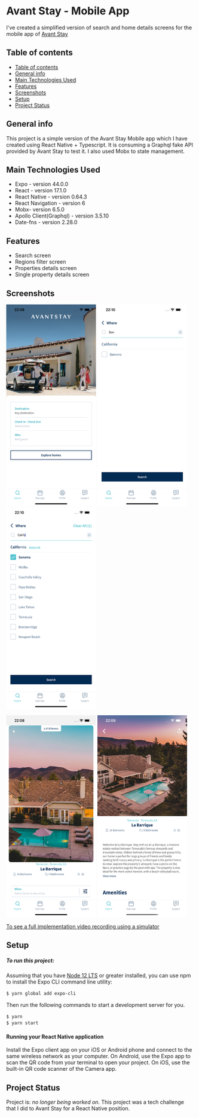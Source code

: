 # Avant Stay - Mobile App
  I've created a simplified version of
   search and home details screens for the mobile app of [Avant Stay](https://avantstay.com/)


## Table of contents

  - [Table of contents](#table-of-contents)
  - [General info](#general-info)
  - [Main Technologies Used](#main-technologies-used)
  - [Features](#features)
  - [Screenshots](#screenshots)
  - [Setup](#setup)
  - [Project Status](#project-status)

## General info
This project is a simple version of the Avant Stay Mobile app which I have created using React Native + Typescript. It is consuming a Graphql fake API provided by Avant Stay to test it. I also used Mobx to state management.
	
## Main Technologies Used
- Expo - version 44.0.0
- React - version 17.1.0
- React Native - version 0.64.3
- React Navigation - version 6
- Mobx- version 6.5.0
- Apollo Client(Graphql) - version 3.5.10
- Date-fns - version 2.28.0

## Features

- Search screen
- Regions filter screen
- Properties details screen
- Single property details screen

## Screenshots


<p float="left">
<img src="assets/screenshots/home-1.png" 
alt="Home Search" width="240" height="540" />
<img src="assets/screenshots/searched-region-highlighted.png" 
alt="IMAGE ALT TEXT HERE" width="240" height="540" />
<img src="assets/screenshots/searched-state-highlighted.png" 
alt="IMAGE ALT TEXT HERE" width="240" height="540" />
</p>

<p float="left">
  <img src="assets/screenshots/properties-detail.png" 
alt="Home Search" width="240" height="540" />
<img src="assets/screenshots/single-property-detail.png" 
alt="IMAGE ALT TEXT HERE" width="240" height="540" />

</p>

[To see a full implementation video recording using a simulator](./assets/screenshots/videos/avantstay-recording.mp4)


	
## Setup

##### To run this project:
Assuming that you have [Node 12 LTS](https://nodejs.org/en/download/) or greater installed, you can use npm to install the Expo CLI command line utility:

```bash
$ yarn global add expo-cli
```
Then run the following commands to start a development server for you.

```bash
$ yarn 
$ yarn start
```

#### Running your React Native application
Install the Expo client app on your iOS or Android phone and connect to the same wireless network as your computer. On Android, use the Expo app to scan the QR code from your terminal to open your project. On iOS, use the built-in QR code scanner of the Camera app.

## Project Status
Project is:  _no longer being worked on_. This project was a tech challenge that I did to Avant Stay for a React Native position.